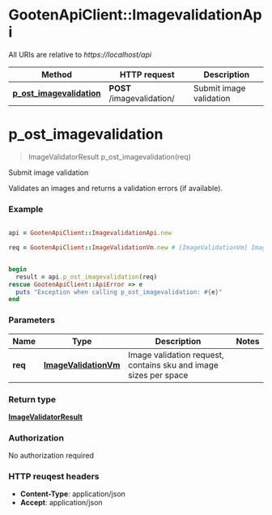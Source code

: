 # GootenApiClient::ImagevalidationApi

All URIs are relative to *https://localhost/api*

Method | HTTP request | Description
------------- | ------------- | -------------
[**p_ost_imagevalidation**](ImagevalidationApi.md#p_ost_imagevalidation) | **POST** /imagevalidation/ | Submit image validation




# **p_ost_imagevalidation**
> ImageValidatorResult p_ost_imagevalidation(req)

Submit image validation

Validates an images and returns a validation errors (if available).

### Example
```ruby

api = GootenApiClient::ImagevalidationApi.new

req = GootenApiClient::ImageValidationVm.new # [ImageValidationVm] Image validation request, contains sku and image sizes per space


begin
  result = api.p_ost_imagevalidation(req)
rescue GootenApiClient::ApiError => e
  puts "Exception when calling p_ost_imagevalidation: #{e}"
end
```

### Parameters

Name | Type | Description  | Notes
------------- | ------------- | ------------- | -------------
 **req** | [**ImageValidationVm**](ImageValidationVm.md)| Image validation request, contains sku and image sizes per space | 


### Return type

[**ImageValidatorResult**](ImageValidatorResult.md)

### Authorization

No authorization required

### HTTP reuqest headers

 - **Content-Type**: application/json
 - **Accept**: application/json





